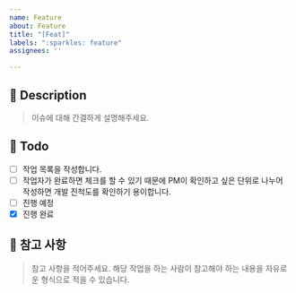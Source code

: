 ```yaml
---
name: Feature
about: Feature
title: "[Feat]"
labels: ":sparkles: feature"
assignees: ''

---
```


## 📝 Description
> 이슈에 대해 간결하게 설명해주세요.

## 📝 Todo
- [ ] 작업 목록을 작성합니다.
- [ ] 작업자가 완료하면 체크를 할 수 있기 때문에 PM이 확인하고 싶은 단위로 나누어 작성하면 개발 진척도를 확인하기 용이합니다.
- [ ] 진행 예정 
- [x] 진행 완료 

## 📝 참고 사항
> 참고 사항을 적어주세요. 해당 작업을 하는 사람이 참고해야 하는 내용을 자유로운 형식으로 적을 수 있습니다.
<!-- 레퍼런스, 스크린샷 등을 넣어 주세요. -->
